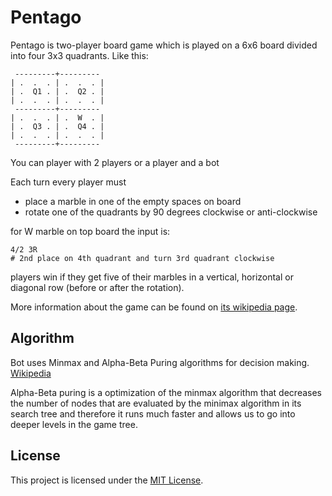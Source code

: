 # Pentago


Pentago is two-player board game which is played on a 6x6 board divided into four 3x3 quadrants. Like this:

     ---------+---------
    | .  .  . | .  .  . |
    | .  Q1 . | .  Q2 . |
    | .  .  . | .  .  . |
     ---------+---------
    | .  .  . | .  W  . |
    | .  Q3 . | .  Q4 . |
    | .  .  . | .  .  . |
     ---------+---------

You can player with 2 players or a player and a bot

Each turn every player must 
- place a marble in one of the empty spaces on board
- rotate one of the quadrants by 90 degrees clockwise or anti-clockwise


for W marble on top board the input is:
```
4/2 3R
# 2nd place on 4th quadrant and turn 3rd quadrant clockwise
```


players win if they get five of their marbles in a vertical, horizontal or diagonal row (before or after the rotation).


More information about the game can be found on [its wikipedia page](http://en.wikipedia.org/wiki/Pentago).

## Algorithm
Bot uses Minmax and Alpha-Beta Puring algorithms for decision making. [Wikipedia](http://en.wikipedia.org/wiki/Minimax)

Alpha-Beta puring is a optimization of the minmax algorithm that decreases the number of nodes that are evaluated by the minimax algorithm in its search tree and therefore it runs much faster and allows us to go into deeper levels in the game tree.


## License
This project is licensed under the [MIT License](http://www.opensource.org/licenses/mit-license.php).

